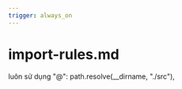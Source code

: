 ```yaml
---
trigger: always_on
---
```


# import-rules.md

luôn sử dụng "@": path.resolve(\_\_dirname, "./src"),
